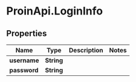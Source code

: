 # ProinApi.LoginInfo

## Properties
Name | Type | Description | Notes
------------ | ------------- | ------------- | -------------
**username** | **String** |  | 
**password** | **String** |  | 


